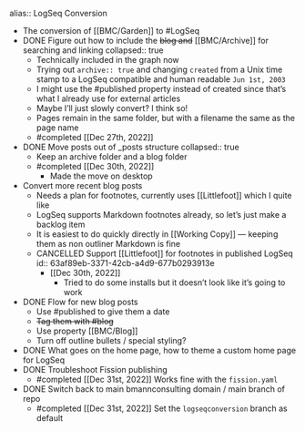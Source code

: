 alias:: LogSeq Conversion

- The conversion of [[BMC/Garden]] to #LogSeq
- DONE Figure out how to include the ~~blog and~~ [[BMC/Archive]] for searching and linking
  collapsed:: true
	- Technically included in the graph now
	- Trying out `archive:: true` and changing `created` from a Unix time stamp to a LogSeq compatible and human readable `Jun 1st, 2003`
	- I might use the #published property instead of created since that’s what I already use for external articles
	- Maybe I’ll just slowly convert? I think so!
	- Pages remain in the same folder, but with a filename the same as the page name
	- #completed [[Dec 27th, 2022]]
- DONE Move posts out of _posts structure
  collapsed:: true
	- Keep an archive folder and a blog folder
	- #completed [[Dec 30th, 2022]]
		- Made the move on desktop
- Convert more recent blog posts
	- Needs a plan for footnotes, currently uses [[Littlefoot]] which I quite like
	- LogSeq supports Markdown footnotes already, so let’s just make a backlog item
	- It is easiest to do quickly directly in [[Working Copy]] — keeping them as non outliner Markdown is fine
	- CANCELLED Support [[Littlefoot]] for footnotes in published LogSeq
	  id:: 63af89eb-3371-42cb-a4d9-677b0293913e
		- [[Dec 30th, 2022]]
			- Tried to do some installs but it doesn’t look like it’s going to work
- DONE Flow for new blog posts
	- Use #published to give them a date
	- ~~Tag them with #blog~~
	- Use property [[BMC/Blog]]
	- Turn off outline bullets / special styling?
- DONE What goes on the home page, how to theme a custom home page for LogSeq
- DONE Troubleshoot Fission publishing
	- #completed [[Dec 31st, 2022]] Works fine with the `fission.yaml`
- DONE Switch back to main bmannconsulting domain / main branch of repo
	- #completed [[Dec 31st, 2022]] Set the `logseqconversion` branch as default